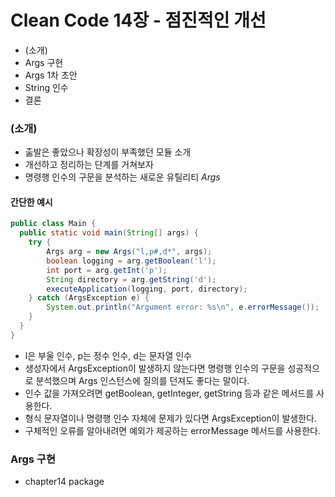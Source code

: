 # Clean Code 14장 - 점진적인 개선
- (소개)
- Args 구현
- Args 1차 초안
- String 인수
- 결론

### (소개)
- 춞발은 좋았으나 확장성이 부족했던 모듈 소개
- 개선하고 정리하는 단계를 거쳐보자
- 명령행 인수의 구문을 분석하는 새로운 유틸리티 *Args*

#### 간단한 예시

```java
public class Main {
  public static void main(String[] args) {
    try {
        Args arg = new Args("l,p#,d*", args);
        boolean logging = arg.getBoolean('l');
        int port = arg.getInt('p');
        String directory = arg.getString('d');
        executeApplication(logging, port, directory);
    } catch (ArgsException e) {
        System.out.println("Argument error: %s\n", e.errorMessage());
    }
  }
}
```

- l은 부울 인수, p는 정수 인수, d는 문자열 인수
- 생성자에서 ArgsException이 발생하지 않는다면 명령행 인수의 구문을 성공적으로 분석했으며 Args 인스턴스에 질의를 던져도 좋다는 말이다.
- 인수 값을 가져오려면 getBoolean, getInteger, getString 등과 같은 메서드를 사용한다.
- 형식 문자열이나 명령행 인수 자체에 문제가 있다면 ArgsException이 발생한다.
- 구체적인 오류를 알아내려면 예외가 제공하는 errorMessage 메서드를 사용한다.

### Args 구현
- chapter14 package